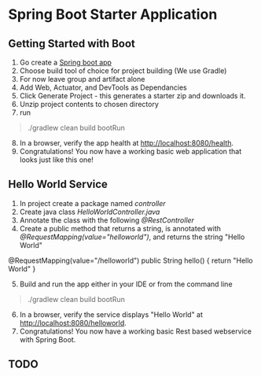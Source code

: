 # Spring Boot Starter Application

## Getting Started with Boot
1. Go create a [Spring boot app](http://start.spring.io)
2. Choose build tool of choice for project building (We use Gradle)
3. For now leave group and artifact alone
4. Add Web, Actuator, and DevTools as Dependancies
5. Click Generate Project - this generates a starter zip and downloads it.
6. Unzip project contents to chosen directory
7. run
>./gradlew clean build bootRun

8. In a browser,  verify the app health at [http://localhost:8080/health](http://localhost:8080/health).
9. Congratulations! You now have a working basic web application that looks just like this one!

## Hello World Service

1. In project create a package named *controller*
2. Create java class *HelloWorldController.java*
3. Annotate the class with the following *@RestController*
4. Create a public method that returns a string, is annotated with *@RequestMapping(value="helloworld")*, and returns the string "Hello World"

  @RequestMapping(value="/helloworld")
  public String hello() {
      return "Hello World"
  }

5. Build and run the app either in your IDE or from the command line
>./gradlew clean build bootRun
6. In a browser,  verify the service displays "Hello World" at [http://localhost:8080/helloworld](http://localhost:8080/helloworld).
7. Congratulations!  You now have a working basic Rest based webservice with Spring Boot.

## TODO
